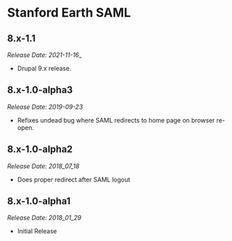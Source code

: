 # Stanford Earth SAML

8.x-1.1
--------------------------------------------------------------------------------
_Release Date: 2021-11-16__

- Drupal 9.x release.

8.x-1.0-alpha3
--------------------------------------------------------------------------------
_Release Date: 2019-09-23_

- Refixes undead bug where SAML redirects to home page on browser re-open.

8.x-1.0-alpha2
--------------------------------------------------------------------------------
_Release Date: 2018_07_18_

- Does proper redirect after SAML logout

8.x-1.0-alpha1
--------------------------------------------------------------------------------  
_Release Date: 2018_01_29_

- Initial Release

